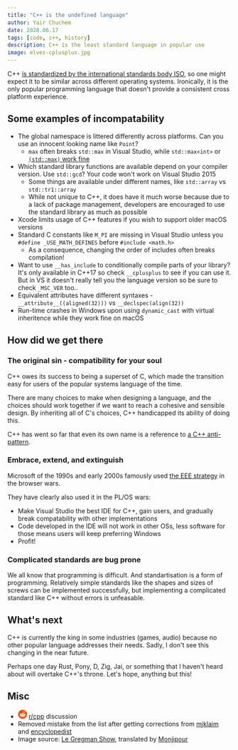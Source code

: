 ```yaml
---
title: "C++ is the undefined language"
author: Yair Chuchem
date: 2020.06.17
tags: [code, c++, history]
description: C++ is the least standard language in popular use
image: elves-cplusplus.jpg
---
```


C++ [is standardized by the international standards body ISO](https://en.wikipedia.org/wiki/C%2B%2B), so one might expect it to be similar across different operating systems. Ironically, it is the only popular programming language that doesn't provide a consistent cross platform experience.

## Some examples of incompatability

* The global namespace is littered differently across platforms. Can you use an innocent looking name like `Point`?
  * `max` often breaks `std::max` in Visual Studio, while `std::max<int>` or [`(std::max)` work fine](https://stackoverflow.com/a/2789509/40916)
* Which standard library functions are available depend on your compiler version. Use `std::gcd`? Your code won't work on Visual Studio 2015
  * Some things are available under different names, like `std::array` vs `std::tr1::array`
  * While not unique to C++, it does have it much worse because due to a lack of package management, developers are encouraged to use the standard library as much as possible
* Xcode limits usage of C++ features if you wish to support older macOS versions
* Standard C constants like `M_PI` are missing in Visual Studio unless you `#define _USE_MATH_DEFINES` before `#include <math.h>`
  * As a consequence, changing the order of includes often breaks compilation!
* Want to use `__has_include` to conditionally compile parts of your library? It's only available in C++17 so check `__cplusplus` to see if you can use it. But in VS it doesn't really tell you the language version so be sure to check `_MSC_VER` too..
* Equivalent attributes have different syntaxes - `__attribute__((aligned(32)))` vs `__declspec(align(32))`
* Run-time crashes in Windows upon using `dynamic_cast` with virtual inheritence while they work fine on macOS

## How did we get there

### The original sin - compatibility for your soul

C++ owes its success to being a superset of C, which made the transition easy for users of the popular systems language of the time.

There are many choices to make when designing a language, and the choices should work together if we want to reach a cohesive and sensible design. By inheriting all of C's choices, C++ handicapped its ability of doing this.

C++ has went so far that even its own name is a reference to [a C++ anti-pattern](https://stackoverflow.com/a/24904/40916).

### Embrace, extend, and extinguish

Microsoft of the 1990s and early 2000s famously used [the EEE strategy](https://en.wikipedia.org/wiki/Embrace,_extend,_and_extinguish) in the browser wars.

They have clearly also used it in the PL/OS wars:

* Make Visual Studio the best IDE for C++, gain users, and gradually break compatability with other implementations
* Code developed in the IDE will not work in other OSs, less software for those means users will keep preferring Windows
* Profit!

### Complicated standards are bug prone

We all know that programming is difficult. And standartisation is a form of programming. Relatively simple standards like the shapes and sizes of screws can be implemented successfully, but implementing a complicated standard like C++ without errors is unfeasable.

## What's next

C++ is currently the king in some industries (games, audio) because no other popular language addresses their needs. Sadly, I don't see this changing in the near future.

Perhaps one day Rust, Pony, D, Zig, Jai, or something that I haven't heard about will overtake C++'s throne. Let's hope, anything but this!

## Misc

* <img src="/images/reddit.svg" alt="reddit" style="width: 20px; display: inline;"/> [r/cpp](https://www.reddit.com/r/cpp/comments/hiiogp/c_is_the_undefined_language/) discussion
* Removed mistake from the list after getting corrections from [mjklaim](https://www.reddit.com/r/cpp/comments/hiiogp/c_is_the_undefined_language/fwgfrev/) and [encyclopedist](https://www.reddit.com/user/encyclopedist/)
* Image source: [Le Gregman Show](http://gregmanshow.blogspot.com/2016/12/bd-37-le-travail-des-lutins.html), translated by [Monjipour](https://www.reddit.com/r/ProgrammerHumor/comments/d2qfm9/hang_in_there_little_guy_stolen_translated_source/)
